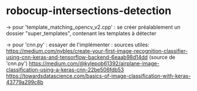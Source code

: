 # robocup-intersections-detection

-> pour 'template_matching_opencv_v2.cpp' : se créer préalablement un dossier "super_templates", contenant les templates à détecter


-> pour 'cnn.py' : essayer de l'implémenter : sources utiles: 
https://medium.com/nybles/create-your-first-image-recognition-classifier-using-cnn-keras-and-tensorflow-backend-6eaab98d14dd
(source de 'cnn.py')
https://medium.com/@kylepob61392/airplane-image-classification-using-a-keras-cnn-22be506fdb53
https://towardsdatascience.com/basics-of-image-classification-with-keras-43779a299c8b


